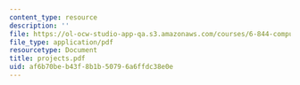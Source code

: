 ```yaml
---
content_type: resource
description: ''
file: https://ol-ocw-studio-app-qa.s3.amazonaws.com/courses/6-844-computability-theory-of-and-with-scheme-spring-2003/af6b70beb43f8b1b50796a6ffdc38e0e_projects.pdf
file_type: application/pdf
resourcetype: Document
title: projects.pdf
uid: af6b70be-b43f-8b1b-5079-6a6ffdc38e0e
---
```

